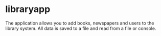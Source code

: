 # libraryapp
The application allows you to add books, newspapers and users to the library system.
All data is saved to a file and read from a file or console.

